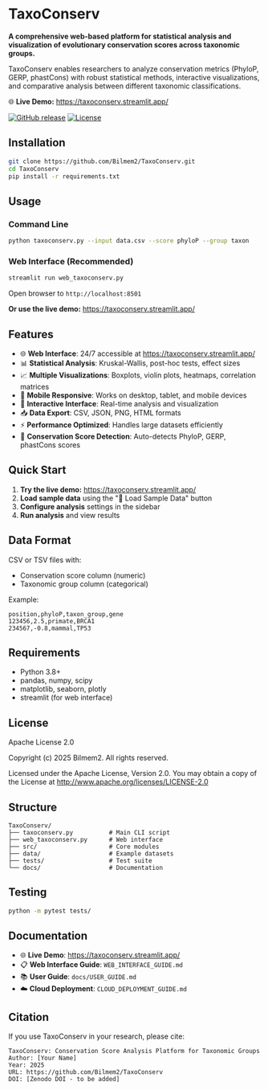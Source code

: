 # TaxoConserv

**A comprehensive web-based platform for statistical analysis and visualization of evolutionary conservation scores across taxonomic groups.**

TaxoConserv enables researchers to analyze conservation metrics (PhyloP, GERP, phastCons) with robust statistical methods, interactive visualizations, and comparative analysis between different taxonomic classifications.

🌐 **Live Demo:** https://taxoconserv.streamlit.app/

[![GitHub release](https://img.shields.io/github/v/release/Bilmem2/TaxoConserv)](https://github.com/Bilmem2/TaxoConserv/releases)
[![License](https://img.shields.io/badge/License-Apache%202.0-blue.svg)](https://opensource.org/licenses/Apache-2.0)

## Installation

```bash
git clone https://github.com/Bilmem2/TaxoConserv.git
cd TaxoConserv
pip install -r requirements.txt
```

## Usage

### Command Line
```bash
python taxoconserv.py --input data.csv --score phyloP --group taxon
```

### Web Interface (Recommended)
```bash
streamlit run web_taxoconserv.py
```
Open browser to `http://localhost:8501`

**Or use the live demo:** https://taxoconserv.streamlit.app/

## Features

- 🌐 **Web Interface**: 24/7 accessible at https://taxoconserv.streamlit.app/
- 📊 **Statistical Analysis**: Kruskal-Wallis, post-hoc tests, effect sizes
- 📈 **Multiple Visualizations**: Boxplots, violin plots, heatmaps, correlation matrices
- 📱 **Mobile Responsive**: Works on desktop, tablet, and mobile devices
- 🔄 **Interactive Interface**: Real-time analysis and visualization
- 📥 **Data Export**: CSV, JSON, PNG, HTML formats
- ⚡ **Performance Optimized**: Handles large datasets efficiently
- 🧬 **Conservation Score Detection**: Auto-detects PhyloP, GERP, phastCons scores

## Quick Start

1. **Try the live demo:** https://taxoconserv.streamlit.app/
2. **Load sample data** using the "🧪 Load Sample Data" button
3. **Configure analysis** settings in the sidebar
4. **Run analysis** and view results

## Data Format

CSV or TSV files with:
- Conservation score column (numeric)
- Taxonomic group column (categorical)

Example:
```csv
position,phyloP,taxon_group,gene
123456,2.5,primate,BRCA1
234567,-0.8,mammal,TP53
```

## Requirements

- Python 3.8+
- pandas, numpy, scipy
- matplotlib, seaborn, plotly
- streamlit (for web interface)

## License

Apache License 2.0

Copyright (c) 2025 Bilmem2. All rights reserved.

Licensed under the Apache License, Version 2.0. You may obtain a copy of the License at http://www.apache.org/licenses/LICENSE-2.0

## Structure

```
TaxoConserv/
├── taxoconserv.py          # Main CLI script
├── web_taxoconserv.py      # Web interface
├── src/                    # Core modules
├── data/                   # Example datasets
├── tests/                  # Test suite
└── docs/                   # Documentation
```

## Testing

```bash
python -m pytest tests/
```

## Documentation

- 🌐 **Live Demo**: https://taxoconserv.streamlit.app/
- 📋 **Web Interface Guide**: `WEB_INTERFACE_GUIDE.md`
- 📚 **User Guide**: `docs/USER_GUIDE.md`
- ☁️ **Cloud Deployment**: `CLOUD_DEPLOYMENT_GUIDE.md`

## Citation

If you use TaxoConserv in your research, please cite:

```
TaxoConserv: Conservation Score Analysis Platform for Taxonomic Groups
Author: [Your Name]
Year: 2025
URL: https://github.com/Bilmem2/TaxoConserv
DOI: [Zenodo DOI - to be added]
```
